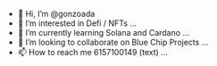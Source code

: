 - 👋 Hi, I’m @gonzoada
- 👀 I’m interested in Defi / NFTs ...
- 🌱 I’m currently learning Solana and Cardano ...
- 💞️ I’m looking to collaborate on Blue Chip Projects ...
- 📫 How to reach me 6157100149 (text) ...

<!---
gonzoada/gonzoada is a ✨ special ✨ repository because its `README.md` (this file) appears on your GitHub profile.
You can click the Preview link to take a look at your changes.
--->
